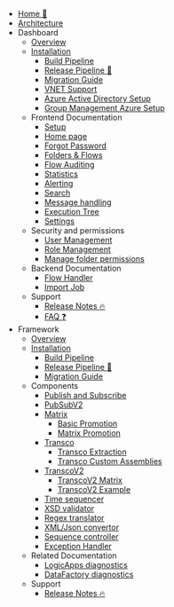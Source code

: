 <!-- markdownlint-disable -->

* [Home :house_with_garden:](/)
* [Architecture](/architecture/architecture-diagram.md)
* Dashboard
  * [Overview](/dashboard/dashboard.md)
  * [Installation](/dashboard/installation/dashboard-installation.md)
    * [Build Pipeline](/dashboard/installation/dashboard-buildpipeline.md)
    * [Release Pipeline :rocket:](/dashboard/installation/dashboard-releasepipeline.md)
    * [Migration Guide](/dashboard/installation/dashboard-migration.md)
    * [VNET Support](/dashboard/installation/dashboard-vnet.md)
    * [Azure Active Directory Setup](/dashboard/azureADSetup.md)
    * [Group Management Azure Setup](/dashboard/groupmanagement.md)
  * Frontend Documentation
    * [Setup](/dashboard/setup.md)
    * [Home page](/dashboard/home.md)
    * [Forgot Password](/dashboard/forgotpassword.md)
    * [Folders & Flows](/dashboard/foldersflows.md)
    * [Flow Auditing](/dashboard/flowauditing.md)
    * [Statistics](/dashboard/stats.md)
    * [Alerting](/dashboard/alerting.md)
    * [Search](/dashboard/search.md)
    * [Message handling](/dashboard/messagehandling.md)
    * [Execution Tree](/dashboard/executiontree.md)
    * [Settings](/dashboard/settings.md)
  * Security and permissions
    * [User Management](/dashboard/usermanagement.md) 
    * [Role Management](/dashboard/role-management.md) 
    * [Manage folder permissions](/dashboard/foldermanagement.md) 
  * Backend Documentation
    * [Flow Handler](/dashboard/flowhandler.md)
    * [Import Job](/dashboard/importjob.md)
  * Support
    * [Release Notes :fire:](https://github.com/invictus-integration/docs-ifa/releases)
    * [FAQ :question:](/dashboard/support/faq.md)
* Framework
  * [Overview](/framework/framework.md)
  * [Installation](/framework/installation/framework-installation.md)
    * [Build Pipeline](/framework/installation/framework-buildpipeline.md)
    * [Release Pipeline :rocket:](/framework/installation/framework-releasepipeline.md)
    * [Migration Guide](/framework/installation/framework-migration.md)
  * Components
    * [Publish and Subscribe](/framework/components/pubsub.md)
    * [PubSubV2](/framework/components/pubsubV2.md)
    * [Matrix](/framework/components/matrix.md)
      * [Basic Promotion](/framework/components/matrix-basic.md)
      * [Matrix Promotion](/framework/components/matrix-promote.md)
    * [Transco](/framework/components/transco.md)
      * [Transco Extraction](/framework/components/transco-extraction.md)
      * [Transco Custom Assemblies](/framework/components/transco-assemblies.md)
    * [TranscoV2](/framework/components/transcoV2.md)
      * [TranscoV2 Matrix](/framework/components/transcoV2-Matrix.md)
      * [TranscoV2 Example](/framework/components/transcoV2-Example.md)
    * [Time sequencer](/framework/components/timesequencer.md)
    * [XSD validator](/framework/components/xsd-validator.md)
    * [Regex translator](/framework/components/regextranslation.md)
    * [XML/Json convertor](/framework/components/xmljsonconverter.md)
    * [Sequence controller](/framework/components/sequencecontroller.md)
    * [Exception Handler](/framework/components/exceptionHandler.md)
  * Related Documentation
    * [LogicApps diagnostics](/framework/logicappsdiagnostics.md) 
    * [DataFactory diagnostics](/framework/datafactorydiagnostics.md) 
  * Support
    * [Release Notes :fire:](https://github.com/invictus-integration/docs-ifa/releases)
